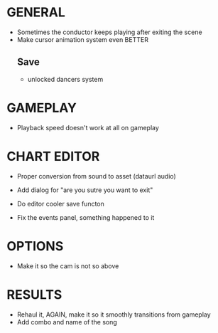 # GENERAL
- Sometimes the conductor keeps playing after exiting the scene
- Make cursor animation system even BETTER
    ## Save
    - unlocked dancers system

# GAMEPLAY
- Playback speed doesn't work at all on gameplay

# CHART EDITOR
- Proper conversion from sound to asset (dataurl audio)
- Add dialog for "are you sutre you want to exit"
- Do editor cooler save functon

- Fix the events panel, something happened to it

# OPTIONS
- Make it so the cam is not so above

# RESULTS
- Rehaul it, AGAIN, make it so it smoothly transitions from gameplay
- Add combo and name of the song